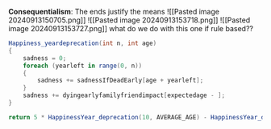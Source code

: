 **Consequentialism**: The ends justify the means
![[Pasted image 20240913150705.png]]
![[Pasted image 20240913153718.png]]
![[Pasted image 20240913153727.png]]
what do we do with this one if rule based??
```csharp
Happiness_yeardeprecation(int n, int age)
{
	sadness = 0;
	foreach (yearleft in range(0, n))
	{
		sadness += sadnessIfDeadEarly[age + yearleft];
	}
	sadness += dyingearlyfamilyfriendimpact[expectedage - ];
}

return 5 * HappinessYear_deprecation(10, AVERAGE_AGE) - HappinessYear_deprecation(50, AVERAGE_AGE);
``` 